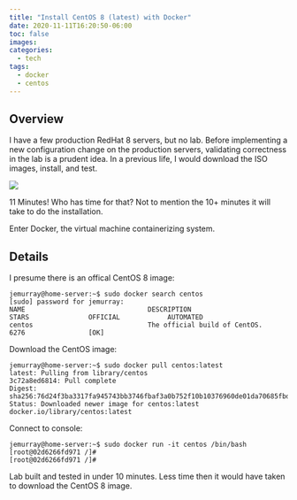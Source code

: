 ```yaml
---
title: "Install CentOS 8 (latest) with Docker"
date: 2020-11-11T16:20:50-06:00
toc: false
images:
categories:
  - tech
tags: 
  - docker
  - centos
---
```


## Overview


I have a few production RedHat 8 servers, but no lab.  Before implementing a new configuration change on the production servers, validating correctness in the lab is a prudent idea.  In a previous life, I would download the ISO images, install, and test.

![](/images/2020-11-11-16-34-43.png)

11 Minutes!  Who has time for that?  Not to mention the 10+ minutes it will take to do the installation.

Enter Docker, the virtual machine containerizing system.  

## Details

I presume there is an offical CentOS 8 image:

```
jemurray@home-server:~$ sudo docker search centos
[sudo] password for jemurray:
NAME                               DESCRIPTION                                     STARS               OFFICIAL            AUTOMATED
centos                             The official build of CentOS.                   6276                [OK]
```

Download the CentOS image:

```
jemurray@home-server:~$ sudo docker pull centos:latest
latest: Pulling from library/centos
3c72a8ed6814: Pull complete
Digest: sha256:76d24f3ba3317fa945743bb3746fbaf3a0b752f10b10376960de01da70685fbd
Status: Downloaded newer image for centos:latest
docker.io/library/centos:latest
```

Connect to console:

```
jemurray@home-server:~$ sudo docker run -it centos /bin/bash
[root@02d6266fd971 /]#
[root@02d6266fd971 /]#
```

Lab built and tested in under 10 minutes.  Less time then it would have taken to download the CentOS 8 image.